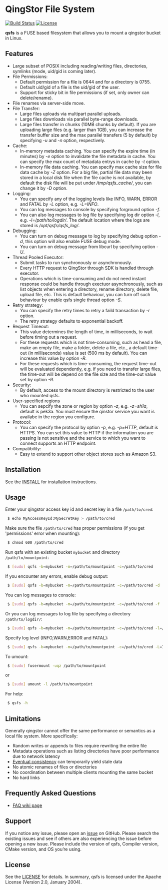 # QingStor File System

[![Build Status](https://travis-ci.org/jimhuaang/qsfs.svg?branch=master)][build link]
[![License](http://img.shields.io/badge/license-apache%20v2-blue.svg)][license link]

**qsfs** is a FUSE based filesystem that allows you to mount a qingstor bucket in Linux.


## Features

- Large subset of POSIX including reading/writing files, directories, symlinks 
  (mode, uid/gid is coming later).
- File Permissions:
  - Default permission for a file is 0644 and for a directory is 0755.
  - Default uid/gid of a file is the uid/gid of the user.
  - Support for sticky bit in file permissions (if set, only owner can delete/rename).
- File renames via server-side move.
- File Transfer:
  - Large files uploads via multipart parallel uploads.
  - Large files downloads via parallel byte-range downloads.
  - Large files transfer in chunks (10MB chunks by default). If you are uploading large
  files (e.g. larger than 1GB), you can increase the transfer buffer size and the max
  parallel transfers (5 by default) by specifying *-u* and *-n* option, respectively.
- Cache:
  - In-memory metadata caching. You can specify the expire time (in minutes) by *-e*
  option to invalidate the file metadata in cache. You can specify the max count
  of metadata entrys in cache by *-t* option.
  - In-memory file data caching. You can specify max cache size for file data cache by
  *-Z* option. For a big file, partial file data may been stored in a local disk file
  when the file cache is not available, by default the disk file will be put under
  */tmp/qsfs_cache/*, you can change it by *-D* option.
- Logging:
  - You can specify any of the logging levels like INFO, WARN, ERROR and FATAL by *-L*
  option, e.g. *-L=INFO*.
  - You can log messages to console by specifying forground option *-f*.
  - You can also log messages to log file by specifying log dir option *-l*, e.g.
  *-l=/path/to/logdir/*. The default location where the logs are stored is */opt/qsfs/qsfs_log/*.
- Debugging:
  - You can turn on debug message to log by specifying debug option *-d*, this option
  will also enable FUSE debug mode.
  - You can turn on debug message from libcurl by specifying option *-U*.
- Thread Pooled Executor:
  - Submit tasks to run synchronously or asynchronously.
  - Every HTTP request to QingStor through SDK is handled through executor.
  - Operations which is time-consuming and do not need instant response could be handle
  through exectuor asynchronously, such as list objects when entering a directory, rename
  directory, delete file, upload file, etc. This is default behaviour, you can turn off
  such behaviour by enable qsfs single thread option *-S*.
- Retry strategy:
  - You can specify the retry times to retry a faild transaction by *-r* option.
  - The retry strategy defaults to exponential backoff.
- Request Timeout:
  - This value determines the length of time, in milliseconds, to wait before timing out
  a request.
  - For these requests which is not time-consuming, such as head a file, make an empty
  file, make a folder, delete a file, etc., a default time-out (in milliseconds) value is
  set (500 ms by default). You can increase this value by option *-R*.
  - For these requests which is time-consuming, the request time-out will be evaluated
  dependently, e.g. if you need to transfer large files, the time-out will be depend on the file size and the time-out value set by option *-R*.
- Security:
  - By default, access to the mount directory is restricted to the user who mounted qsfs.
- User-specified regions
  - You can sepcify the zone or region by option *-z*, e.g. *-z=sh1a*, default is pek3a.
  You must ensure the qinstor service you want is availabe in the region you configure.
- Protocol:
  - You can specify the protocol by option *-p*, e.g. *-p=HTTP*, default is HTTPS. You can
  set this value to HTTP if the information you are passing is not sensitive and the service
  to which you want to connect supports an HTTP endpoint.
- Compatibility:
  - Easy to extend to support other object stores such as Amazon S3.


## Installation

See the [INSTALL][install link] for installation instructions.


## Usage

Enter your qingstor access key id and secret key in a file `/path/to/cred`:
```sh
 $ echo MyAccessKeyId:MySecretKey > /path/to/cred
```

Make sure the file `/path/to/cred` has proper permissions (if you get 'permissions' error when mounting):
```sh
 $ chmod 600 /path/to/cred
```

Run qsfs with an existing bucket `mybucket` and directory `/path/to/mountpoint`:
```sh
 $ [sudo] qsfs -b=mybucket -m=/path/to/mountpoint -c=/path/to/cred
```

If you encounter any errors, enable debug output:
```sh
 $ [sudo] qsfs -b=mybucket -m=/path/to/mountpoint -c=/path/to/cred -d
```

You can log messages to console:
```sh
 $ [sudo] qsfs -b=mybucket -m=/path/to/mountpoint -c=/path/to/cred -f
```

Or you can log messages to log file by specifying a directory `/path/to/logdir/`:
```sh
 $ [sudo] qsfs -b=mybucket -m=/path/to/mountpoint -c=/path/to/cred -l=/path/to/logdir/
```

Specify log level (INFO,WARN,ERROR and FATAL):
```sh
 $ [sudo] qsfs -b=mybucket -m=/path/to/mountpoint -c=/path/to/cred -L=INFO -d
```

To umount:
```sh
 $ [sudo] fusermount -uqz /path/to/mountpoint
```
  or
```sh
 $ [sudo] umount -l /path/to/mountpoint
```

For help:
```sh
 $ qsfs -h
```

## Limitations

Generally qingstor cannot offer the same performance or semantics as a local file system.  More specifically:
- Random writes or appends to files require rewriting the entire file
- Metadata operations such as listing directories have poor performance due to network latency
- [Eventual consistency][eventual consistency wiki] can temporarily yield stale data
- No atomic renames of files or directories
- No coordination between multiple clients mounting the same bucket
- No hard links


## Frequently Asked Questions

- [FAQ wiki page][faq wiki link]


## Support

If you notice any issue, please open an [issue][issue link] on GitHub. Please search the existing issues and see if others are also experiencing the issue before opening a new issue. Please include the version of qsfs, Compiler version, CMake version, and OS you’re using.


## License

See the [LICENSE][license link] for details. In summary, qsfs is licensed under the Apache License (Version 2.0, January 2004).


[build link]: https://travis-ci.org/jimhuaang/qsfs
[eventual consistency wiki]: https://en.wikipedia.org/wiki/Eventual_consistency
[faq wiki link]: https://github.com/jimhuaang/qsfs/wiki/FAQ
[install link]: https://github.com/jimhuaang/qsfs/blob/master/INSTALL.md
[issue link]: https://github.com/jimhuaang/qsfs/issues
[license link]: https://github.com/jimhuaang/qsfs/blob/master/COPYING